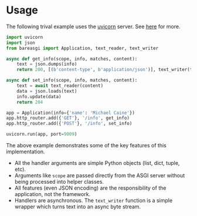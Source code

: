 # Usage

The following trival example uses the [uvicorn](https://www.uvicorn.org/)
server. See [here](user-guid/examples)
for more.

```python
import uvicorn
import json
from bareasgi import Application, text_reader, text_writer

async def get_info(scope, info, matches, content):
    text = json.dumps(info)
    return 200, [(b'content-type', b'application/json')], text_writer(text)

async def set_info(scope, info, matches, content):
    text = await text_reader(content)
    data = json.loads(text)
    info.update(data)
    return 204

app = Application(info={'name': 'Michael Caine'})
app.http_router.add({'GET'}, '/info', get_info)
app.http_router.add({'POST'}, '/info', set_info)

uvicorn.run(app, port=9009)
```

The above example demonstrates some of the key features of this implementation.

* All the handler arguments are simple Python objects (list, dict, tuple, etc).
* Arguments like `scope` are passed directly from the ASGI server without being
    processed into helper classes.
* All features (even JSON encoding) are the responsibility of the application,
    not the framework.
* Handlers are asynchronous. The `text_writer` function is a simple wrapper
    which turns text into an async byte stream.
